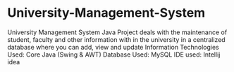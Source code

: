 # University-Management-System

University Management System Java Project deals with the maintenance of student, faculty and other information with in the university in a centralized database where you can add, view and update Information
Technologies Used: Core Java (Swing & AWT)
Database Used: MySQL
IDE used: Intellij idea
